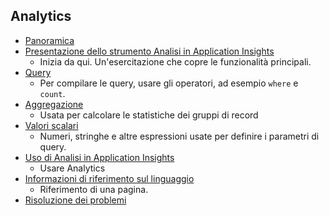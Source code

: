 
## <a name="analytics"></a>Analytics
* [Panoramica](../articles/application-insights/app-insights-analytics.md)
* [Presentazione dello strumento Analisi in Application Insights](../articles/application-insights/app-insights-analytics-tour.md)
  * Inizia da qui. Un'esercitazione che copre le funzionalità principali.
* [Query](../articles/application-insights/app-insights-analytics-reference.md)
  * Per compilare le query, usare gli operatori, ad esempio `where` e `count`.
* [Aggregazione](../articles/application-insights/app-insights-analytics-reference.md)
  * Usata per calcolare le statistiche dei gruppi di record
* [Valori scalari](../articles/application-insights/app-insights-analytics-reference.md)
  * Numeri, stringhe e altre espressioni usate per definire i parametri di query.
* [Uso di Analisi in Application Insights](../articles/application-insights/app-insights-analytics-using.md)
  * Usare Analytics
* [Informazioni di riferimento sul linguaggio](../articles/application-insights/app-insights-analytics-reference.md)
  * Riferimento di una pagina.
* [Risoluzione dei problemi](../articles/application-insights/app-insights-analytics-troubleshooting.md)

